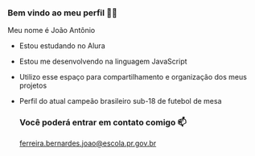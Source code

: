 ### Bem vindo ao meu perfil 💙🤍

Meu nome é João Antônio

- Estou estudando no Alura
- Estou me desenvolvendo na linguagem JavaScript
- Utilizo esse espaço para compartilhamento e organização dos meus projetos
- Perfil do atual campeão brasileiro sub-18 de futebol de mesa

  ### Você poderá entrar em contato comigo 📫

  ferreira.bernardes.joao@escola.pr.gov.br
